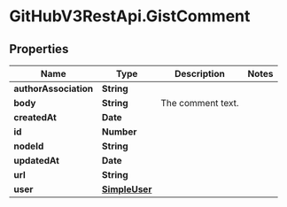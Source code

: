 # GitHubV3RestApi.GistComment

## Properties

Name | Type | Description | Notes
------------ | ------------- | ------------- | -------------
**authorAssociation** | **String** |  | 
**body** | **String** | The comment text. | 
**createdAt** | **Date** |  | 
**id** | **Number** |  | 
**nodeId** | **String** |  | 
**updatedAt** | **Date** |  | 
**url** | **String** |  | 
**user** | [**SimpleUser**](SimpleUser.md) |  | 


